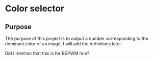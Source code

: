 # Color selector

## Purpose
The purpose of this project is to output a number corresponding to the dominant
color of an image, I will add the definitions later.

Did I mention that this is for BSPWM rice?

